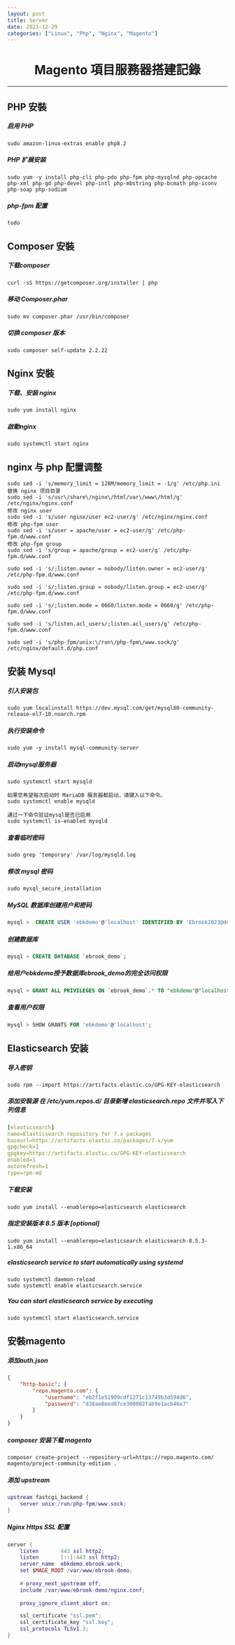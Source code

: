 ```yaml
---
layout: post
title: Server
date: 2023-12-29
categories: ["Linux", "Php", "Nginx", "Magento"]
---
```


# <center>Magento 項目服務器搭建記錄</center>
***

## PHP 安裝
##### 启用 PHP
```shell
sudo amazon-linux-extras enable php8.2
```
##### PHP 扩展安装
```shell
sudo yum -y install php-cli php-pdo php-fpm php-mysqlnd php-opcache php-xml php-gd php-devel php-intl php-mbstring php-bcmath php-iconv php-soap php-sodium
```


##### php-fpm 配置 
```shell
todo
```

## Composer 安裝
##### 下载composer
```shell
curl -sS https://getcomposer.org/installer | php
```

##### 移动 Composer.phar
```shell
sudo mv composer.phar /usr/bin/composer
```
##### 切换 composer 版本
```shell
sudo composer self-update 2.2.22
```

## Nginx 安裝

##### 下载、安装 nginx
```shell
sudo yum install nginx
```

##### 啟動nginx
```shell
sudo systemctl start nginx
```

>

## nginx 与 php 配置调整
```shell
sudo sed -i 's/memory_limit = 128M/memory_limit = -1/g' /etc/php.ini
替换 nginx 项目目录
sudo sed -i 's/usr\/share\/nginx\/html/var\/www\/html/g' /etc/nginx/nginx.conf
修改 nginx user
sudo sed -i 's/user nginx/user ec2-user/g' /etc/nginx/nginx.conf
修改 php-fpm user
sudo sed -i 's/user = apache/user = ec2-user/g' /etc/php-fpm.d/www.conf
修改 php-fpm group
sudo sed -i 's/group = apache/group = ec2-user/g' /etc/php-fpm.d/www.conf

sudo sed -i 's/;listen.owner = nobody/listen.owner = ec2-user/g' /etc/php-fpm.d/www.conf

sudo sed -i 's/;listen.group = nobody/listen.group = ec2-user/g' /etc/php-fpm.d/www.conf

sudo sed -i 's/;listen.mode = 0660/listen.mode = 0660/g' /etc/php-fpm.d/www.conf

sudo sed -i 's/listen.acl_users/;listen.acl_users/g' /etc/php-fpm.d/www.conf

sudo sed -i 's/php-fpm/unix:\/run\/php-fpm\/www.sock/g' /etc/nginx/default.d/php.conf
```

## 安装 Mysql

##### 引入安装包
```shell
sudo yum localinstall https://dev.mysql.com/get/mysql80-community-release-el7-10.noarch.rpm
```

##### 执行安装命令
```shell
sudo yum -y install mysql-community-server
```

##### 启动mysql服务器
```shell
sudo systemctl start mysqld

如果您希望每次启动时 MariaDB 服务器都启动，请键入以下命令。
sudo systemctl enable mysqld

通过一下命令验证mysql是否已启用
sudo systemctl is-enabled mysqld
```

##### 查看临时密码
```shell
sudo grep 'temporary' /var/log/mysqld.log
```

##### 修改 mysql 密码
```shell
sudo mysql_secure_installation
```

##### MySQL 数据库创建用户和密码
```SQL
mysql >  CREATE USER 'ebkdemo'@'localhost' IDENTIFIED BY 'Ebrook2023@demo';
```
##### 创建数据库
```SQL
mysql > CREATE DATABASE `ebrook_demo`;
```
##### 给用户ebkdemo授予数据库ebrook_demo的完全访问权限
```SQL
mysql > GRANT ALL PRIVILEGES ON `ebrook_demo`.* TO "ebkdemo"@"localhost";
```
##### 查看用户权限
```SQL
mysql > SHOW GRANTS FOR 'ebkdemo'@'localhost';
```

## Elasticsearch 安装

##### 导入密钥
```shell
sudo rpm --import https://artifacts.elastic.co/GPG-KEY-elasticsearch
```

##### 添加安裝源  在 /etc/yum.repos.d/ 目录新增 elasticsearch.repo 文件并写入下列信息
```yaml
[elasticsearch]
name=Elasticsearch repository for 7.x packages
baseurl=https://artifacts.elastic.co/packages/7.x/yum
gpgcheck=1
gpgkey=https://artifacts.elastic.co/GPG-KEY-elasticsearch
enabled=1
autorefresh=1
type=rpm-md
```
##### 下载安装
```shell
sudo yum install --enablerepo=elasticsearch elasticsearch
```

##### 指定安装版本 8.5 版本 [optional]
```shell
sudo yum install --enablerepo=elasticsearch elasticsearch-8.5.3-1.x86_64
```
##### elasticsearch service to start automatically using systemd
```shell
sudo systemctl daemon-reload
sudo systemctl enable elasticsearch.service
```

##### You can start elasticsearch service by executing
```shell
sudo systemctl start elasticsearch.service
```

## 安裝magento

##### 添加auth.json
```json
{
    "http-basic": {
        "repo.magento.com": {
            "username": "eb2f1e51909cdf1271c13749b3d594d6",
            "password": "d38ae8eed87ce300802fab9e1acb46e7"
        }
    }
}
```

##### composer 安装下载 magento
```shell
composer create-project --repository-url=https://repo.magento.com/ magento/project-community-edition .
```

##### 添加 upstream
```lua
upstream fastcgi_backend {
    server unix:/run/php-fpm/www.sock;
}
```

##### Nginx Https SSL 配置
```lua
server {
    listen       443 ssl http2;
    listen       [::]:443 ssl http2;
    server_name  ebkdemo.ebrook.work;
    set $MAGE_ROOT /var/www/ebrook-demo;
    
    # proxy_next_upstream off;
    include /var/www/ebrook-demo/nginx.conf;
	
    proxy_ignore_client_abort on;

    ssl_certificate "ssl.pem";
    ssl_certificate_key "ssl.key";
    ssl_protocols TLSv1.3;
}
```